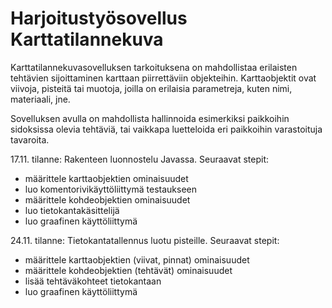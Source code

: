 # Harjoitustyösovellus Karttatilannekuva
Karttatilannekuvasovelluksen tarkoituksena on mahdollistaa erilaisten tehtävien sijoittaminen karttaan piirrettäviin objekteihin. Karttaobjektit ovat viivoja, pisteitä tai muotoja, joilla on erilaisia parametreja, kuten nimi, materiaali, jne.

Sovelluksen avulla on mahdollista hallinnoida esimerkiksi paikkoihin sidoksissa olevia tehtäviä, tai vaikkapa luetteloida eri paikkoihin varastoituja tavaroita.


17.11. tilanne: Rakenteen luonnostelu Javassa. 
Seuraavat stepit:
- määrittele karttaobjektien ominaisuudet
- luo komentorivikäyttöliittymä testaukseen
- määrittele kohdeobjektien ominaisuudet
- luo tietokantakäsittelijä
- luo graafinen käyttöliittymä

24.11. tilanne: Tietokantatallennus luotu pisteille. 
Seuraavat stepit:
- määrittele karttaobjektien (viivat, pinnat) ominaisuudet
- määrittele kohdeobjektien (tehtävät) ominaisuudet
- lisää tehtäväkohteet tietokantaan
- luo graafinen käyttöliittymä
